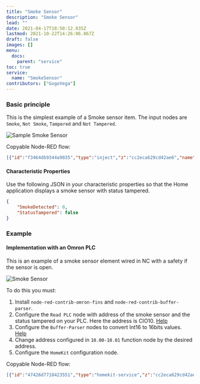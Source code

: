 ```yaml
---
title: "Smoke Sensor"
description: "Smoke Sensor"
lead: ""
date: 2021-04-17T18:50:12.035Z
lastmod: 2021-10-22T14:26:06.067Z
draft: false
images: []
menu:
  docs:
    parent: "service"
toc: true
service:
  name: "SmokeSensor"
contributors: ["GogoVega"]
---
```


### Basic principle

This is the simplest example of a Smoke sensor item. The input nodes are `Smoke`, `Not Smoke`, `Tampered` and `Not Tampered`.

![Sample Smoke Sensor](https://user-images.githubusercontent.com/92022724/138468809-a13f597f-0df9-4073-a5ab-ab5f8fae90a2.PNG)

Copyable Node-RED flow:

```json
[{"id":"f3464db9344a9035","type":"inject","z":"cc2eca629cd42ae6","name":"Not Smoke","props":[{"p":"payload"}],"repeat":"","crontab":"","once":false,"onceDelay":"0.5","topic":"","payload":"{\"SmokeDetected\":0}","payloadType":"json","x":160,"y":60,"wires":[["47426d7718423551"]]},{"id":"47426d7718423551","type":"homekit-service","z":"cc2eca629cd42ae6","isParent":true,"hostType":"0","bridge":"5b5f6f73.10106","accessoryId":"","parentService":"","name":"Smoke Sensor","serviceName":"SmokeSensor","topic":"","filter":false,"manufacturer":"NRCHKB","model":"1.2.0","serialNo":"Default Serial Number","firmwareRev":"1.2.0","hardwareRev":"1.2.0","softwareRev":"1.2.0","cameraConfigVideoProcessor":"ffmpeg","cameraConfigSource":"","cameraConfigStillImageSource":"","cameraConfigMaxStreams":2,"cameraConfigMaxWidth":1280,"cameraConfigMaxHeight":720,"cameraConfigMaxFPS":10,"cameraConfigMaxBitrate":300,"cameraConfigVideoCodec":"libx264","cameraConfigAudioCodec":"libfdk_aac","cameraConfigAudio":false,"cameraConfigPacketSize":1316,"cameraConfigVerticalFlip":false,"cameraConfigHorizontalFlip":false,"cameraConfigMapVideo":"0:0","cameraConfigMapAudio":"0:1","cameraConfigVideoFilter":"scale=1280:720","cameraConfigAdditionalCommandLine":"-tune zerolatency","cameraConfigDebug":false,"cameraConfigSnapshotOutput":"disabled","cameraConfigInterfaceName":"","characteristicProperties":"{\"SmokeDetected\":0,\"StatusTampered\":false}","waitForSetupMsg":false,"outputs":2,"x":400,"y":160,"wires":[[],[]]},{"id":"5a43592a0b75743a","type":"inject","z":"cc2eca629cd42ae6","name":"Smoke","props":[{"p":"payload"}],"repeat":"","crontab":"","once":false,"onceDelay":"0.5","topic":"","payload":"{\"SmokeDetected\":1}","payloadType":"json","x":150,"y":120,"wires":[["47426d7718423551"]]},{"id":"526ba7b6725bc61c","type":"inject","z":"cc2eca629cd42ae6","name":"Tampered","props":[{"p":"payload"}],"repeat":"","crontab":"","once":false,"onceDelay":"0.5","topic":"","payload":"{\"StatusTampered\":true}","payloadType":"json","x":160,"y":220,"wires":[["47426d7718423551"]]},{"id":"f09db40ae78db527","type":"inject","z":"cc2eca629cd42ae6","name":"Not Tampered","props":[{"p":"payload"}],"repeat":"","crontab":"","once":false,"onceDelay":"0.5","topic":"","payload":"{\"StatusTampered\":false}","payloadType":"json","x":170,"y":280,"wires":[["47426d7718423551"]]},{"id":"5b5f6f73.10106","type":"homekit-bridge","bridgeName":"Pont Node-Red","pinCode":"123-45-321","port":"","allowInsecureRequest":true,"manufacturer":"NRCHKB","model":"1.2.0","serialNo":"Raspberry Pi 3 B+","firmwareRev":"1.2.0","hardwareRev":"1.2.0","softwareRev":"1.2.0","customMdnsConfig":false,"mdnsMulticast":true,"mdnsInterface":"","mdnsPort":"","mdnsIp":"","mdnsTtl":"","mdnsLoopback":true,"mdnsReuseAddr":true,"allowMessagePassthrough":true}]
```

#### Characteristic Properties

Use the following JSON in your characteristic properties so that the Home application displays a smoke sensor with status tampered.

```json
{
	"SmokeDetected": 0,
	"StatusTampered": false
}
```

### Example

#### Implementation with an Omron PLC

This is an example of a smoke sensor element wired in NC with a safety if the sensor is open.

![Smoke Sensor](https://user-images.githubusercontent.com/92022724/138470319-47494613-5f9c-4f26-8a9a-5ef1968f8d11.PNG)

To do this you must:

1. Install `node-red-contrib-omron-fins` and `node-red-contrib-buffer-parser`.
2. Configure the `Read PLC` node with address of the smoke sensor and  the status tampered on your PLC. Here the address is CIO10. [Help](https://github.com/Steve-Mcl/node-red-contrib-omron-fins)
3. Configure the `Buffer-Parser` nodes to convert Int16 to 16bits values. [Help](https://github.com/Steve-Mcl/node-red-contrib-buffer-parser)
4. Change address configured in `10.00-10.01` function node by the desired address.
5. Configure the `HomeKit` configuration node.

Copyable Node-RED flow:

```json
[{"id":"47426d7718423551","type":"homekit-service","z":"cc2eca629cd42ae6","isParent":true,"hostType":"0","bridge":"5b5f6f73.10106","accessoryId":"","parentService":"","name":"Smoke Sensor","serviceName":"SmokeSensor","topic":"","filter":false,"manufacturer":"NRCHKB","model":"1.2.0","serialNo":"Default Serial Number","firmwareRev":"1.2.0","hardwareRev":"1.2.0","softwareRev":"1.2.0","cameraConfigVideoProcessor":"ffmpeg","cameraConfigSource":"","cameraConfigStillImageSource":"","cameraConfigMaxStreams":2,"cameraConfigMaxWidth":1280,"cameraConfigMaxHeight":720,"cameraConfigMaxFPS":10,"cameraConfigMaxBitrate":300,"cameraConfigVideoCodec":"libx264","cameraConfigAudioCodec":"libfdk_aac","cameraConfigAudio":false,"cameraConfigPacketSize":1316,"cameraConfigVerticalFlip":false,"cameraConfigHorizontalFlip":false,"cameraConfigMapVideo":"0:0","cameraConfigMapAudio":"0:1","cameraConfigVideoFilter":"scale=1280:720","cameraConfigAdditionalCommandLine":"-tune zerolatency","cameraConfigDebug":false,"cameraConfigSnapshotOutput":"disabled","cameraConfigInterfaceName":"","characteristicProperties":"{\"SmokeDetected\":0,\"StatusTampered\":false}","waitForSetupMsg":false,"outputs":2,"x":820,"y":80,"wires":[[],[]]},{"id":"4715a5ee81097c4a","type":"inject","z":"cc2eca629cd42ae6","name":"2s","props":[{"p":"time","v":"true","vt":"bool"}],"repeat":"2","crontab":"","once":false,"onceDelay":"0.5","topic":"","x":110,"y":80,"wires":[["c795acf96eafbdc4"]]},{"id":"c795acf96eafbdc4","type":"FINS Read Multiple","z":"cc2eca629cd42ae6","name":"Read PLC","connection":"11b8375b.b1ee31","addressType":"str","address":"CIO10","msgPropertyType":"msg","msgProperty":"CIO_READ","outputFormatType":"signed","outputFormat":"","x":270,"y":80,"wires":[["b62552f1358aa67b"]]},{"id":"b62552f1358aa67b","type":"buffer-parser","z":"cc2eca629cd42ae6","name":"Int16=>16b","data":"CIO_READ","dataType":"msg","specification":"spec","specificationType":"ui","items":[{"type":"16bitbe","name":"CIO10","offset":0,"length":1,"offsetbit":0,"scale":"1","mask":""}],"swap1":"","swap2":"","swap3":"","swap1Type":"swap","swap2Type":"swap","swap3Type":"swap","msgProperty":"CIO_READ","msgPropertyType":"str","resultType":"keyvalue","resultTypeType":"output","multipleResult":false,"fanOutMultipleResult":false,"setTopic":true,"outputs":1,"x":450,"y":80,"wires":[["dbb680d2da6c3186"]]},{"id":"dbb680d2da6c3186","type":"function","z":"cc2eca629cd42ae6","name":"10.00-10.01","func":"var SmokeState = msg.CIO_READ.CIO10[0].bits[0];     //10.00\nvar TamperedState = msg.CIO_READ.CIO10[0].bits[1];  //10.01\n\nmsg = {payload:{\n    \"StatusTampered\":TamperedState,\n    \"SmokeDetected\":SmokeState\n    }\n};\n\nreturn msg;","outputs":1,"noerr":0,"initialize":"","finalize":"","libs":[],"x":630,"y":80,"wires":[["47426d7718423551"]]},{"id":"5b5f6f73.10106","type":"homekit-bridge","bridgeName":"Pont Node-Red","pinCode":"123-45-321","port":"","allowInsecureRequest":true,"manufacturer":"NRCHKB","model":"1.2.0","serialNo":"Raspberry Pi 3 B+","firmwareRev":"1.2.0","hardwareRev":"1.2.0","softwareRev":"1.2.0","customMdnsConfig":false,"mdnsMulticast":true,"mdnsInterface":"","mdnsPort":"","mdnsIp":"","mdnsTtl":"","mdnsLoopback":true,"mdnsReuseAddr":true,"allowMessagePassthrough":true},{"id":"11b8375b.b1ee31","type":"FINS Connection","name":"PLC","host":"192.168.1.2","port":"9600","MODE":"","MODEType":"CS","protocol":"","protocolType":"udp","ICF":"","DNA":"","DA1":"2","DA2":"","SNA":"","SA1":"20","SA2":"","autoConnect":true}]
```
